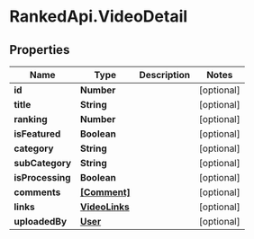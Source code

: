 # RankedApi.VideoDetail

## Properties
Name | Type | Description | Notes
------------ | ------------- | ------------- | -------------
**id** | **Number** |  | [optional] 
**title** | **String** |  | [optional] 
**ranking** | **Number** |  | [optional] 
**isFeatured** | **Boolean** |  | [optional] 
**category** | **String** |  | [optional] 
**subCategory** | **String** |  | [optional] 
**isProcessing** | **Boolean** |  | [optional] 
**comments** | [**[Comment]**](Comment.md) |  | [optional] 
**links** | [**VideoLinks**](VideoLinks.md) |  | [optional] 
**uploadedBy** | [**User**](User.md) |  | [optional] 


